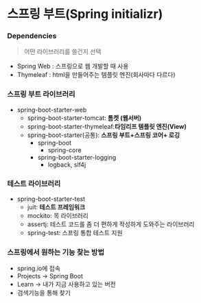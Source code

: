 # 스프링 부트(Spring initializr)

### Dependencies
> 어떤 라이브러리를 쓸건지 선택

- Spring Web : 스프링으로 웹 개발할 때 사용
- Thymeleaf : html을 만들어주는 템플릿 엔진(회사마다 다르다)
### 스프링 부트 라이브러리
- spring-boot-starter-web
  - spring-boot-starter-tomcat: **톰켓 (웹서버)**
  - spring-boot-starter-thymeleaf:**타임리프 템플릿 엔진(View)**
  - spring-boot-starter(공통): **스프링 부트+스프링 코어+ 로깅**
    - spring-boot
      - spring-core
    - spring-boot-starter-logging
      - logback, slf4j
### 테스트 라이브러리
- spring-boot-starter-test
  - juit: **테스트 프레임워크**
  - mockito: 목 라이브러리
  - assertj: 테스트 코드를 좀 더 편하게 작성하게 도와주는 라이브러리
  - spring-test: 스프링 통합 테스트 지원
### 스프링에서 원하는 기능 찾는 방법
- spring.io에 접속
- Projects -> Spring Boot
- Learn -> 내가 지금 사용하고 있는 버전
- 검색기능을 통해 찾기
